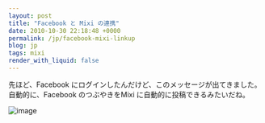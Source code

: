 ```yaml
---
layout: post
title: "Facebook と Mixi の連携"
date: 2010-10-30 22:18:48 +0000
permalink: /jp/facebook-mixi-linkup
blog: jp
tags: mixi
render_with_liquid: false
---
```


<!-- textlint-disable rousseau -->

先ほど、Facebook にログインしたんだけど、このメッセージが出てきました。 自動的に、Facebook のつぶやきをMixi
に自動的に投稿できるみたいだね。

![image](http://farm5.static.flickr.com/4052/5128607674_501ecf7d18.jpg)

<!-- textlint-enable rousseau -->
